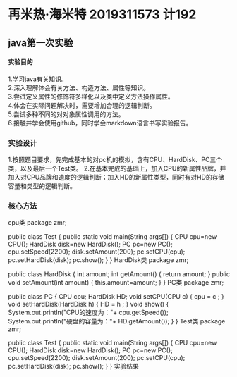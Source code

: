 # 再米热·海米特 2019311573 计192

## java第一次实验
#### 实验目的
1.学习java有关知识。<br/>
2.深入理解体会有关方法、构造方法、属性等知识。<br/>
3.尝试定义属性的修饰符多样化以及类中定义方法操作属性。<br/>
4.体会在实际问题解决时，需要增加合理的逻辑判断。<br/>
5.尝试多种不同的对对象属性调用的方法。<br/>
6.接触并学会使用github，同时学会markdown语言书写实验报告。<br/>
### 实验设计
1.按照题目要求，先完成基本的对pc机的模拟，含有CPU、HardDisk、PC三个类，以及最后一个Test类。
2.在基本完成的基础上，加入CPU的新属性品牌，并加入对CPU品牌和速度的逻辑判断；加入HD的新属性类型，同时有对HD的存储容量和类型的逻辑判断。
### 核心方法
 cpu类
package zmr;

public class Test {
public static void main(String args[]) {
	CPU cpu=new CPU();
	HardDisk disk=new HardDisk();
	PC pc=new PC();
	cpu.setSpeed(2200);
	disk.setAmount(200);
	pc.setCPU(cpu);
	pc.setHardDisk(disk);
	pc.show();
}
}
HardDisk类
package zmr;

public class HardDisk {
    int amount;
    int getAmount() {
    	return amount;
    }
    public void setAmount(int amount) {
    	this.amount=amount;
    }
}
PC类
package zmr;

public class PC {
    CPU cpu;
    HardDisk HD;
    void setCPU(CPU c) {
    	cpu = c ;
        }
    void setHardDisk(HardDisk h) {
    	HD = h ;
        }
    void show() {
    	System.out.println("CPU的速度为："+ cpu.getSpeed());
    	System.out.println("硬盘的容量为："+ HD.getAmount());
    }
}
Test类
package zmr;

public class Test {
public static void main(String args[]) {
	CPU cpu=new CPU();
	HardDisk disk=new HardDisk();
	PC pc=new PC();
	cpu.setSpeed(2200);
	disk.setAmount(200);
	pc.setCPU(cpu);
	pc.setHardDisk(disk);
	pc.show();
}
}
实验结果
![]()
